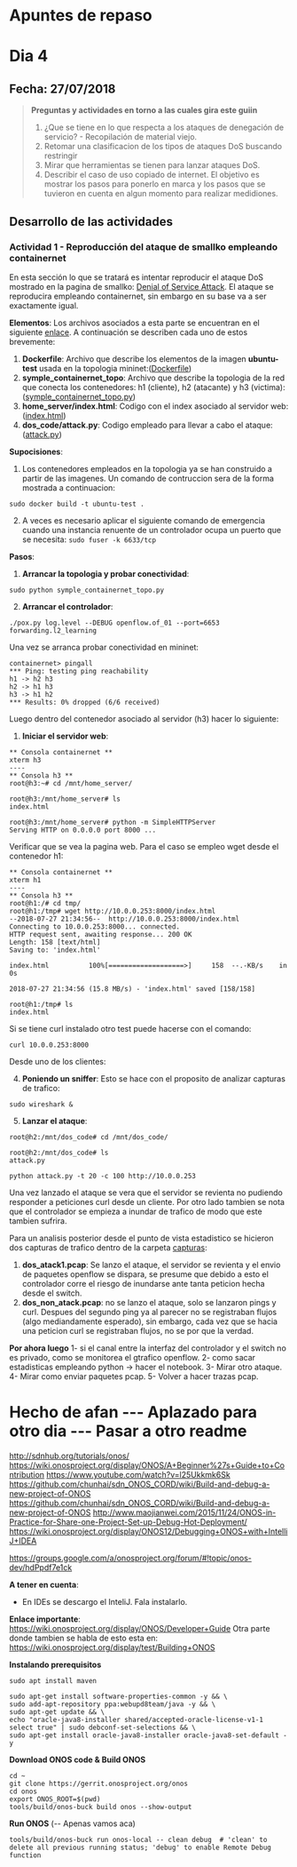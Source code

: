# Apuntes de repaso

# Dia 4

## Fecha: 27/07/2018

> **Preguntas y actividades en torno a las cuales gira este guiin**
> 1. ¿Que se tiene en lo que respecta a los ataques de denegación de servicio? - Recopilación de material viejo.
> 2. Retomar una clasificacion de los tipos de ataques DoS buscando restringir 
> 3. Mirar que herramientas se tienen para lanzar ataques DoS.
> 4. Describir el caso de uso copiado de internet. El objetivo es mostrar los pasos para ponerlo en marca y los pasos que se tuvieron en cuenta en algun momento para realizar medidiones. 

## Desarrollo de las actividades

### Actividad 1 - Reproducción del ataque de smallko empleando containernet ###

En esta sección lo que se tratará es intentar reproducir el ataque DoS mostrado en la pagina de smallko: [Denial of Service Attack](http://csie.nqu.edu.tw/smallko/sdn/dos_attack.htm). El ataque se reproducira empleando containernet, sin embargo en su base va a ser exactamente igual. 

**Elementos**:
Los archivos asociados a esta parte se encuentran en el siguiente [enlace](code/dia4/dia4_dos_example). A continuación se describen cada uno de estos brevemente:
1. **Dockerfile**: Archivo que describe los elementos de la imagen **ubuntu-test** usada en la topologia mininet:([Dockerfile](code/dia4/dia4_dos_example/Dockerfile))
2. **symple_containernet_topo**: Archivo que describe la topologia de la red que conecta los contenedores: h1 (cliente), h2 (atacante) y h3 (victima): ([symple_containernet_topo.py](code/dia4/dia4_dos_example/symple_containernet_topo.py))
3. **home_server/index.html**: Codigo con el index asociado al servidor web: ([index.html](code/dia4/dia4_dos_example/home_server/index.html))
4. **dos_code/attack.py**: Codigo empleado para llevar a cabo el ataque: ([attack.py](code/dia4/dia4_dos_example/dos_code/attack.py))

**Supocisiones**:
1. Los contenedores empleados en la topologia ya se han construido a partir de las imagenes. Un comando de contruccion sera de la forma mostrada a continuacion:

```
sudo docker build -t ubuntu-test .
```

2. A veces es necesario aplicar el siguiente comando de emergencia cuando una instancia renuente de un controlador ocupa un puerto que se necesita: ```sudo fuser -k 6633/tcp```

**Pasos**:


1. **Arrancar la topologia y probar conectividad**:

```
sudo python symple_containernet_topo.py
```


2. **Arrancar el controlador**:

```
./pox.py log.level --DEBUG openflow.of_01 --port=6653 forwarding.l2_learning 
```

Una vez se arranca probar conectividad en mininet:

```
containernet> pingall
*** Ping: testing ping reachability
h1 -> h2 h3 
h2 -> h1 h3 
h3 -> h1 h2 
*** Results: 0% dropped (6/6 received)
```

Luego dentro del contenedor asociado al servidor (h3) hacer lo siguiente:
1. **Iniciar el servidor web**:

```
** Consola containernet **
xterm h3
----
** Consola h3 **
root@h3:~# cd /mnt/home_server/

root@h3:/mnt/home_server# ls
index.html

root@h3:/mnt/home_server# python -m SimpleHTTPServer
Serving HTTP on 0.0.0.0 port 8000 ...
```

Verificar que se vea la pagina web. Para el caso se empleo wget desde el contenedor h1:

```
** Consola containernet **
xterm h1
----
** Consola h3 **
root@h1:/# cd tmp/
root@h1:/tmp# wget http://10.0.0.253:8000/index.html
--2018-07-27 21:34:56--  http://10.0.0.253:8000/index.html
Connecting to 10.0.0.253:8000... connected.
HTTP request sent, awaiting response... 200 OK
Length: 158 [text/html]
Saving to: 'index.html'

index.html          100%[===================>]     158  --.-KB/s    in 0s      

2018-07-27 21:34:56 (15.8 MB/s) - 'index.html' saved [158/158]

root@h1:/tmp# ls 
index.html
```

Si se tiene curl instalado otro test puede hacerse con el comando:

```
curl 10.0.0.253:8000
```

Desde uno de los clientes:

4. **Poniendo un sniffer**: Esto se hace con el proposito de analizar capturas de trafico:

```
sudo wireshark &
```

5. **Lanzar el ataque**:

```
root@h2:/mnt/dos_code# cd /mnt/dos_code/

root@h2:/mnt/dos_code# ls
attack.py

python attack.py -t 20 -c 100 http://10.0.0.253
```

Una vez lanzado el ataque se vera que el servidor se revienta no pudiendo responder a peticiones curl desde un cliente. Por otro lado tambien se nota que el controlador se empieza a inundar de trafico de modo que este tambien sufrira.

Para un analisis posterior desde el punto de vista estadistico se hicieron dos capturas de trafico dentro de la carpeta [capturas](code/dia4/dia4_dos_example):
1. **dos_atack1.pcap**: Se lanzo el ataque, el servidor se revienta y el envio de paquetes openflow se dispara, se presume que debido a esto el controlador corre el riesgo de inundarse ante tanta peticion hecha desde el switch.
2. **dos_non_atack.pcap**: no se lanzo el ataque, solo se lanzaron pings y curl. Despues del segundo ping ya al parecer no se registraban flujos (algo mediandamente esperado), sin embargo, cada vez que se hacia una peticion curl se registraban flujos, no se por que la verdad.

**Por ahora luego**
1- si el canal entre la interfaz del controlador y el switch no es privado, como se monitorea el gtrafico openflow.
2- como sacar estadisticas empleando python -> hacer el notebook.
3- Mirar otro ataque.
4- Mirar como enviar paquetes pcap.
5- Volver a hacer trazas pcap.


# Hecho de afan --- Aplazado para otro dia --- Pasar a otro readme #

http://sdnhub.org/tutorials/onos/
https://wiki.onosproject.org/display/ONOS/A+Beginner%27s+Guide+to+Contribution
https://www.youtube.com/watch?v=l25Ukkmk6Sk
https://github.com/chunhai/sdn_ONOS_CORD/wiki/Build-and-debug-a-new-project-of-ONOS
https://github.com/chunhai/sdn_ONOS_CORD/wiki/Build-and-debug-a-new-project-of-ONOS
http://www.maojianwei.com/2015/11/24/ONOS-in-Practice-for-Share-one-Project-Set-up-Debug-Hot-Deployment/
https://wiki.onosproject.org/display/ONOS12/Debugging+ONOS+with+IntelliJ+IDEA


https://groups.google.com/a/onosproject.org/forum/#!topic/onos-dev/hdPpdf7e1ck


**A tener en cuenta**:
* En IDEs se descargo el InteliJ. Fala instalarlo.

**Enlace importante**: https://wiki.onosproject.org/display/ONOS/Developer+Guide
Otra parte donde tambien se habla de esto esta en: https://wiki.onosproject.org/display/test/Building+ONOS


**Instalando prerequisitos**

```
sudo apt install maven

sudo apt-get install software-properties-common -y && \
sudo add-apt-repository ppa:webupd8team/java -y && \
sudo apt-get update && \
echo "oracle-java8-installer shared/accepted-oracle-license-v1-1 select true" | sudo debconf-set-selections && \
sudo apt-get install oracle-java8-installer oracle-java8-set-default -y
```

**Download ONOS code & Build ONOS**

```
cd ~
git clone https://gerrit.onosproject.org/onos
cd onos
export ONOS_ROOT=$(pwd)
tools/build/onos-buck build onos --show-output
```

**Run ONOS**  (-- Apenas vamos aca)

```
tools/build/onos-buck run onos-local -- clean debug  # 'clean' to delete all previous running status; 'debug' to enable Remote Debug function
```